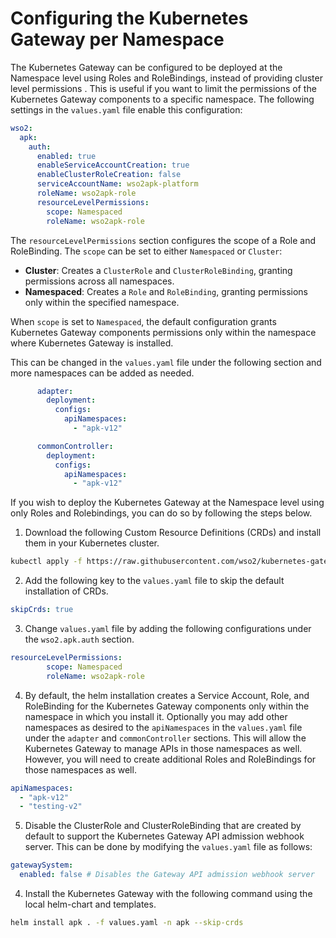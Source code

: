 # Configuring the Kubernetes Gateway per Namespace 

The Kubernetes Gateway can be configured to be deployed at the Namespace level using Roles and RoleBindings, instead of providing cluster level permissions . This is useful if you want to limit the permissions of the Kubernetes Gateway components to a specific namespace. The following settings in the `values.yaml` file enable this configuration:

```yaml
wso2:
  apk:
    auth:
      enabled: true
      enableServiceAccountCreation: true
      enableClusterRoleCreation: false
      serviceAccountName: wso2apk-platform
      roleName: wso2apk-role
      resourceLevelPermissions: 
        scope: Namespaced
        roleName: wso2apk-role
```
The `resourceLevelPermissions` section configures the scope of a Role and RoleBinding. The `scope` can be set to either `Namespaced` or `Cluster`:

- **Cluster**: Creates a `ClusterRole` and `ClusterRoleBinding`, granting permissions across all namespaces.
- **Namespaced**: Creates a `Role` and `RoleBinding`, granting permissions only within the specified namespace.

When `scope` is set to `Namespaced`, the default configuration grants Kubernetes Gateway components permissions only within the namespace where Kubernetes Gateway is installed.

This can be changed in the `values.yaml` file under the following section and more namespaces can be added as needed.

```yaml
      adapter:
        deployment:
          configs: 
            apiNamespaces:
              - "apk-v12"
```
```yaml
      commonController:
        deployment:
          configs:
            apiNamespaces:
              - "apk-v12"
```

If you wish to deploy the Kubernetes Gateway at the Namespace level using only Roles and Rolebindings, you can do so by following the steps below. 

1. Download the following Custom Resource Definitions (CRDs) and install them in your Kubernetes cluster. 
```bash
kubectl apply -f https://raw.githubusercontent.com/wso2/kubernetes-gateway/main/charts/wso2-apk/crds/wso2-apk-adapter-crd.yaml
```

2. Add the following key to the `values.yaml` file to skip the default installation of CRDs.
```yaml
skipCrds: true
```

3. Change `values.yaml` file by adding the following configurations under the `wso2.apk.auth` section.
```yaml
resourceLevelPermissions: 
        scope: Namespaced
        roleName: wso2apk-role
```

4. By default, the helm installation creates a Service Account, Role, and RoleBinding for the Kubernetes Gateway components only within the namespace in which you install it. Optionally you may add other namespaces as desired to the `apiNamespaces` in the `values.yaml` file under the `adapter` and `commonController` sections. This will allow the Kubernetes Gateway to manage APIs in those namespaces as well. However, you will need to create additional Roles and RoleBindings for those namespaces as well.
```yaml
apiNamespaces:
  - "apk-v12"
  - "testing-v2"
```

5. Disable the ClusterRole and ClusterRoleBinding that are created by default to support the Kubernetes Gateway API admission webhook server. This can be done by modifying the `values.yaml` file as follows: 
```yaml
gatewaySystem:
  enabled: false # Disables the Gateway API admission webhook server 
```
4. Install the Kubernetes Gateway with the following command using the local helm-chart and templates.
```bash
helm install apk . -f values.yaml -n apk --skip-crds
```